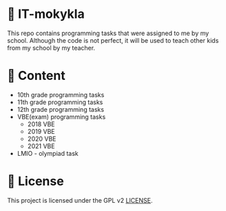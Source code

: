 # 🏫 IT-mokykla

This repo contains programming tasks that were assigned to me by my school. Although the code is not perfect, it will be used to teach other kids from my school by my teacher. 

# 📒 Content

* 10th grade programming tasks
* 11th grade programming tasks
* 12th grade programming tasks
* VBE(exam) programming tasks
  * 2018 VBE
  * 2019 VBE
  * 2020 VBE
  * 2021 VBE
* LMIO - olympiad task

# 📜 License

This project is licensed under the GPL v2 [LICENSE](LICENSE).
